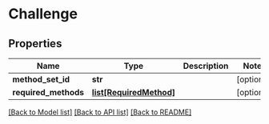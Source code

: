 # Challenge

## Properties
Name | Type | Description | Notes
------------ | ------------- | ------------- | -------------
**method_set_id** | **str** |  | [optional] 
**required_methods** | [**list[RequiredMethod]**](RequiredMethod.md) |  | [optional] 

[[Back to Model list]](../README.md#documentation-for-models) [[Back to API list]](../README.md#documentation-for-api-endpoints) [[Back to README]](../README.md)

